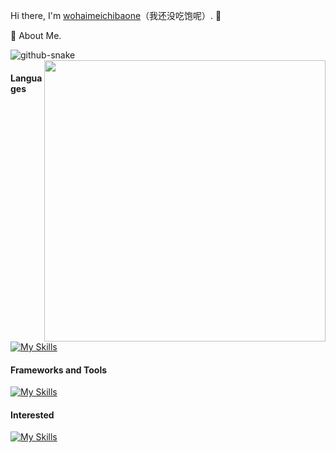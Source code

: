 Hi there, I'm [wohaimeichibaone](https://www.wohaimeichibaone.com)（我还没吃饱呢）. 👋

🤡 About Me.

</div>
  <!-- Snake Code Contribution Map 贪吃蛇代码贡献图 -->
  <picture>
    <source media="(prefers-color-scheme: dark)" srcset="https://cdn.jsdelivr.net/gh/sun0225SUN/sun0225SUN/profile-snake-contrib/github-contribution-grid-snake-dark.svg" />
    <source media="(prefers-color-scheme: light)" srcset="https://cdn.jsdelivr.net/gh/sun0225SUN/sun0225SUN/profile-snake-contrib/github-contribution-grid-snake.svg" />
    <img alt="github-snake" src="https://cdn.jsdelivr.net/gh/sun0225SUN/sun0225SUN/profile-snake-contrib/github-contribution-grid-snake-dark.svg" />
  </picture>
</div>

<img align="right" width="450" src="https://github-readme-stats.vercel.app/api?username=wohaimeichibaone&show_icons=true&icon_color=0078e7&title_color=0078e7&include_all_commits=true"/> 

#### Languages

[![My Skills](https://skillicons.dev/icons?i=java,js,html,css,mysql&theme=light&perline=5)](https://skillicons.dev)
<!-- markdownlint-restore -->
<!-- prettier-ignore-end -->

<!-- languages:end -->

#### Frameworks and Tools

<!-- tools:start -->
<!-- prettier-ignore-start -->
<!-- markdownlint-disable -->
[![My Skills](https://skillicons.dev/icons?i=nodejs,npm,redis,spring,vue,idea,nginx&theme=light&perline=5)](https://skillicons.dev)
<!-- markdownlint-restore -->
<!-- prettier-ignore-end -->

<!-- tools:end -->

#### Interested

<!-- interested:start -->
<!-- prettier-ignore-start -->
<!-- markdownlint-disable -->
[![My Skills](https://skillicons.dev/icons?i=ae,github,ps,&theme=light&perline=5)](https://skillicons.dev)
<!-- markdownlint-restore -->
<!-- prettier-ignore-end -->

<!-- interested:end -->
